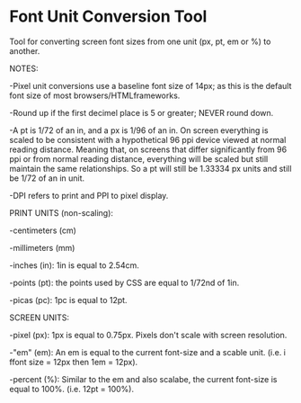 Font Unit Conversion Tool
===========================

Tool for converting screen font sizes from one unit (px, pt, em or %) to another.


NOTES:

-Pixel unit conversions use a baseline font size of 14px; as this is the default font size of most browsers/HTMLframeworks.

-Round up if the first decimel place is 5 or greater; NEVER round down.

-A pt is 1/72 of an in, and a px is 1/96 of an in. On screen everything is scaled to be consistent with a hypothetical 96 ppi device viewed at normal reading distance. Meaning that, on screens that differ significantly from 96 ppi or from normal reading distance, everything will be scaled but still maintain the same relationships. So a pt will still be 1.33334 px units and still be 1/72 of an in unit.

-DPI refers to print and PPI to pixel display. 



PRINT UNITS (non-scaling):

-centimeters (cm)

-millimeters (mm)

-inches (in): 1in is equal to 2.54cm.

-points (pt): the points used by CSS are equal to 1/72nd of 1in.

-picas (pc): 1pc is equal to 12pt.



SCREEN UNITS:

-pixel (px): 1px is equal to 0.75px. Pixels don't scale with screen resolution.

-"em" (em): An em is equal to the current font-size and a scable unit. (i.e. i ffont size = 12px then 1em = 12px).

-percent (%): Similar to the em and also scalabe, the current font-size is equal to 100%. (i.e. 12pt = 100%).

